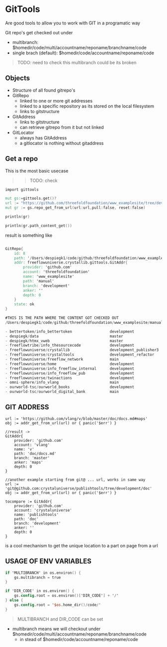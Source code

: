 # GitTools

Are good tools to allow you to work with GIT in a programatic way

Git repo's get checked out under

- multibranch: $homedir/code/multi/accountname/reponame/branchname/code 
- single brach (default): $homedir/code/accountname/reponame/code

>TODO: need to check this multibranch could be its broken

## Objects

- Structure of all found gitrepo's
- GitRepo
  - linked to one or more git addresses
  - linked to a specific repository as its stored on the local filesystem
  - links to gitstructure
- GitAddress
  - links to gitstructure
  - can retrieve gitrepo from it but not linked
- GitLocator
  - always has GitAddress
  - a gitlocator is nothing without gitaddress

## Get a repo

This is the most basic usecase

>> TODO: check

```v
import gittools

mut gs:=gittools.get()?
url := "https://github.com/threefoldfoundation/www_examplesite/tree/development/manual"
mut gr := gs.repo_get_from_url(url:url,pull:false, reset:false)

println(gr)

println(gr.path_content_get())

```

result is something like


```v

GitRepo{
    id: 8
    path: '/Users/despiegk1/code/github/threefoldfoundation/www_examplesite'
    addr: freeflowuniverse.crystallib.gittools.GitAddr{
        provider: 'github.com'
        account: 'threefoldfoundation'
        name: 'www_examplesite'
        path: 'manual'
        branch: 'development'
        anker: ''
        depth: 0
    }
    state: ok
}

#THIS IS THE PATH WHERE THE CONTENT GOT CHECKED OUT
/Users/despiegk1/code/github/threefoldfoundation/www_examplesite/manual

- bettertoken/info_bettertoken                 development             CHANGED
- despiegk/data                                master                  CHANGED
- despiegk/htmx_vweb                           master                  CHANGED
- freeflowtribe/info_thesourcecode             development             CHANGED
- freeflowuniverse/crystallib                  development_publisher3  CHANGED
- freeflowuniverse/crystaltools                development_refactor    CHANGED
- freeflowuniverse/freeflow_network            main                    CHANGED
- freeflowuniverse/home                        development             CHANGED
- freeflowuniverse/info_freeflow_internal      development             CHANGED
- freeflowuniverse/info_freeflow_pub           development             CHANGED
- freeflowuniverse/twinactions                 development             CHANGED
- omni-sphere/info_vlang                       main                    CHANGED
- ourworld-tsc/ourworld_books                  development             CHANGED
- ourworld-tsc/ourworld_digital_bank           main                    CHANGED

```

## GIT ADDRESS

```
url := 'https://github.com/vlang/v/blob/master/doc/docs.md#maps'
obj := addr_get_from_url(url) or { panic('$err') }

//result ->
GitAddr{
    provider: 'github.com'
    account: 'vlang'
    name: 'v'
    path: 'doc/docs.md'
    branch: 'master'
    anker: 'maps'
    depth: 0
}

//another example starting from git@ ... url, works in same way
url := 'git@github.com:crystaluniverse/publishtools/tree/development/doc'
obj := addr_get_from_url(url) or { panic('$err') }

tocompare := GitAddr{
    provider: 'github.com'
    account: 'crystaluniverse'
    name: 'publishtools'
    path: 'doc'
    branch: 'development'
    anker: ''
    depth: 0
}

```

is a cool mechanism to get the unique location to a part on page from a url

## USAGE OF ENV VARIABLES

```v
if 'MULTIBRANCH' in os.environ() {
    gs.multibranch = true
}

if 'DIR_CODE' in os.environ() {
    gs.config.root = os.environ()['DIR_CODE'] + '/'
} else {
    gs.config.root = '$os.home_dir()/code/'
}
```

> MULTIBRANCH and DIR_CODE can be set

- multibranch means we will checkout under $homedir/code/multi/accountname/reponame/branchname/code 
    - in stead of  $homedir/code/accountname/reponame/code